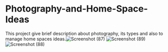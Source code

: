 # Photography-and-Home-Space-Ideas
This project give brief description about photography, its types and also to manage home spaces ideas.![Screenshot (87)](https://user-images.githubusercontent.com/59083998/129477385-d70d3cff-38a6-40a6-bda2-2f49663e95c4.png)
![Screenshot (89)](https://user-images.githubusercontent.com/59083998/129477390-8c2bf0ae-03e2-4643-bd27-72a36e35b90d.png)
![Screenshot (88)](https://user-images.githubusercontent.com/59083998/129477392-0b66a9c8-d6e3-4a91-995b-3a98a84863b6.png)

